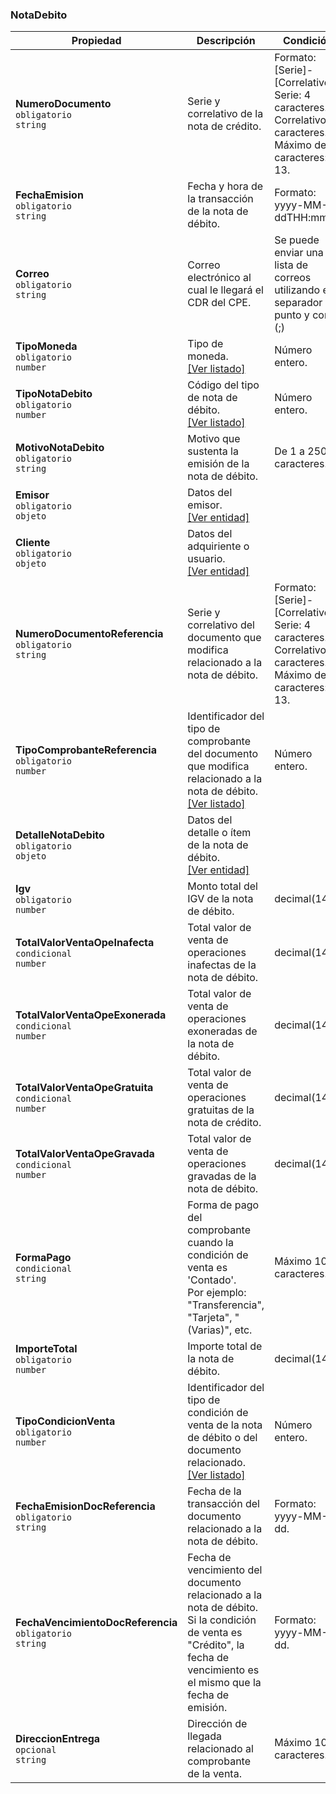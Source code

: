 ### NotaDebito

| **Propiedad** | **Descripción** | **Condición** |
| --- | --- | --- |
| **NumeroDocumento**  <br>`obligatorio`  <br>`string` | Serie y correlativo de la nota de crédito. | Formato: \[Serie\]-\[Correlativo\]  <br>Serie: 4 caracteres.  <br>Correlativo: 8 caracteres.  <br>Máximo de caracteres: 13. |
| **FechaEmision**  <br>`obligatorio`  <br>`string` | Fecha y hora de la transacción de la nota de débito. | Formato: yyyy-MM-ddTHH:mm:ss |
| **Correo**  <br>`obligatorio`  <br>`string` | Correo electrónico al cual le llegará el CDR del CPE. | Se puede enviar una lista de correos utilizando el separador punto y coma (;) |
| **TipoMoneda**  <br>`obligatorio`  <br>`number` | Tipo de moneda.  <br>[[Ver listado]](../Listado/TipoMoneda.md) | Número entero. |
| **TipoNotaDebito**  <br>`obligatorio`  <br>`number` | Código del tipo de nota de débito.  <br>[[Ver listado]](../Listado/TipoNotaDebito.md) | Número entero. |
| **MotivoNotaDebito**  <br>`obligatorio`  <br>`string` | Motivo que sustenta la emisión de la nota de débito. | De 1 a 250 caracteres. |
| **Emisor**  <br>`obligatorio`  <br>`objeto` | Datos del emisor.  <br>[[Ver entidad]](../Entidad/Emisor.md) |  |
| **Cliente**  <br>`obligatorio`  <br>`objeto` | Datos del adquiriente o usuario.  <br>[[Ver entidad]](../Entidad/Adquiriente.md) |  |
| **NumeroDocumentoReferencia**  <br>`obligatorio`  <br>`string` | Serie y correlativo del documento que modifica relacionado a la nota de débito. | Formato: \[Serie\]-\[Correlativo\]  <br>Serie: 4 caracteres.  <br>Correlativo: 8 caracteres.  <br>Máximo de caracteres: 13. |
| **TipoComprobanteReferencia**  <br>`obligatorio`  <br>`number` | Identificador del tipo de comprobante del documento que modifica relacionado a la nota de débito.  <br>[[Ver listado]](../Listado/TipoComprobante.md) | Número entero. |
| **DetalleNotaDebito**  <br>`obligatorio`  <br>`objeto` | Datos del detalle o ítem de la nota de débito.  <br>[[Ver entidad]](../EntidadNotaDebito/NotaDebitoDetalle.md) |  |
| **Igv**  <br>`obligatorio`  <br>`number` | Monto total del IGV de la nota de débito. | decimal(14,2) |
| **TotalValorVentaOpeInafecta**  <br>`condicional`  <br>`number` | Total valor de venta de operaciones inafectas de la nota de débito. | decimal(14,2) |
| **TotalValorVentaOpeExonerada**  <br>`condicional`  <br>`number` | Total valor de venta de operaciones exoneradas de la nota de débito. | decimal(14,2) |
| **TotalValorVentaOpeGratuita**  <br>`condicional`  <br>`number` | Total valor de venta de operaciones gratuitas de la nota de crédito. | decimal(14,2) |
| **TotalValorVentaOpeGravada**  <br>`condicional`  <br>`number` | Total valor de venta de operaciones gravadas de la nota de débito. | decimal(14,2) |
| **FormaPago**  <br>`condicional`  <br>`string` | Forma de pago del comprobante cuando la condición de venta es 'Contado'.  <br>Por ejemplo: "Transferencia", "Tarjeta", "(Varias)", etc. | Máximo 100 caracteres. |
| **ImporteTotal**  <br>`obligatorio`  <br>`number` | Importe total de la nota de débito. | decimal(14,2) |
| **TipoCondicionVenta**  <br>`obligatorio`  <br>`number` | Identificador del tipo de condición de venta de la nota de débito o del documento relacionado.  <br>[[Ver listado]](../Listado/TipoCondicionVenta.md) | Número entero. |
| **FechaEmisionDocReferencia**  <br>`obligatorio`  <br>`string` | Fecha de la transacción del documento relacionado a la nota de débito. | Formato: yyyy-MM-dd. |
| **FechaVencimientoDocReferencia**  <br>`obligatorio`  <br>`string` | Fecha de vencimiento del documento relacionado a la nota de débito.  <br>Si la condición de venta es "Crédito", la fecha de vencimiento es el mismo que la fecha de emisión. | Formato: yyyy-MM-dd. |
| **DireccionEntrega**  <br>`opcional`  <br>`string` | Dirección de llegada relacionado al comprobante de la venta. | Máximo 100 caracteres. |